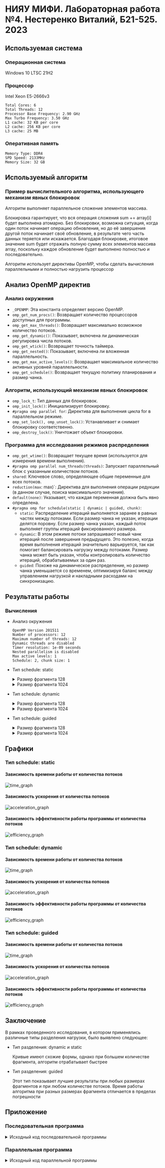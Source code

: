 # НИЯУ МИФИ. Лабораторная работа №4. Нестеренко Виталий, Б21-525. 2023

## Используемая система

### Операционная система
Windows 10 LTSC 21H2

### Процессор
Intel Xeon E5-2666v3
```text
Total Cores: 6
Total Threads: 12
Processor Base Frequency: 2.90 GHz
Max Turbo Frequency: 3.50 GHz
L1 cache: 32 KB per core
L2 cache: 256 KB per core
L3 cache: 25 MB
```

### Оперативная память
```text
Memory Type: DDR4
SPD Speed: 2133MHz
Memory Size: 32 GB
```

## Используемый алгоритм
### Пример вычислительного алгоритма, использующего механизм явных блокировок
Алгоритм выполняет параллельное сложение элементов массива.

Блокировка гарантирует, что вся операция сложения sum += array[i] будет выполнена атомарно. Без блокировки, возможна ситуация, когда один поток начинает операцию обновления, но до её завершения другой поток начинает своё обновление, в результате чего часть данных теряется или искажается. Благодаря блокировке, итоговое значение sum будет отражать полную сумму всех элементов массива array, поскольку каждое обновление будет выполнено полностью и последовательно.

Алгоритм использует директивы OpenMP, чтобы сделать вычисления параллельными и полностью нагрузить процессор


## Анализ OpenMP директив

### Анализ окружения

- `_OPENMP`: Эта константа определяет версию OpenMP.
- `omp_get_num_procs()`: Возвращает количество процессоров доступных для программы.
- `omp_get_max_threads()`: Возвращает максимально возможное количество потоков.
- `omp_get_dynamic()`: Показывает, включена ли динамическая регулировка числа потоков.
- `omp_get_wtick()`: Возвращает точность таймера.
- `omp_get_nested()`: Показывает, включена ли вложенная параллельность.
- `omp_get_max_active_levels()`: Возвращает максимальное количество активных уровней параллельности.
- `omp_get_schedule()`: Возвращает текущую политику планирования и размер чанка.

### Алгоритм, использующий механизм явных блокировок

- `omp_lock_t`: Тип данных для блокировок.
- `omp_init_lock()`: Инициализирует блокировку.
- `#pragma omp parallel for`: Директива для выполнения цикла for в параллельном режиме.
- `omp_set_lock(), omp_unset_lock()`: Устанавливает и снимает блокировку соответственно.
- `omp_destroy_lock()`: Уничтожает объект блокировки.

### Программа для исследования режимов распределения 

- `omp_get_wtime()`: Возвращает текущее время (используется для измерения времени выполнения).
- `#pragma omp parallel num_threads(threads)`: Запускает параллельный блок с указанным количеством потоков.
- `shared`: Ключевое слово, определяющее общие переменные для всех потоков.
- `reduction(max`: max)`: Директива для выполнения операции редукции (в данном случае, поиска максимального значения).
- `default(none)`: Указывает, что каждая переменная должна быть явно определена.
- `#pragma omp for schedule(static | dynamic | guided, chunk)`:
    - `static`: Распределение итераций выполняется заранее в равных частях между потоками. Если размер чанка не указан, итерации
      делятся поровну. Если размер чанка указан, каждый поток выполняет группы итераций фиксированного размера.
    - `dynamic`: В этом режиме потоки запрашивают новый чанк итераций после завершения предыдущего. Это полезно, когда время
      выполнения итераций значительно варьируется, так как помогает балансировать нагрузку между потоками. Размер чанка
      может быть указан, чтобы контролировать количество итераций, обрабатываемых за один раз.
    - `guided`: Похоже на динамическое распределение, но размер чанка уменьшается со временем, оптимизируя баланс между
      управлением нагрузкой и накладными расходами на синхронизацию.

## Результаты работы
### Вычисления
- Анализ окружения
  ```text
  OpenMP Version 201511
  Number of processors: 12
  Maximum number of threads: 12
  Dynamic threads are disabled
  Timer resolution: 1e-09 seconds
  Nested parallelism is disabled
  Max active levels: 1
  Schedule: 2, chunk size: 1
  ```
- Тип schedule: static
  <details>
    <summary>Размер фрагмента 128</summary>

    ```text
    OpenMP version: 201511
    Threads: 1      Avg time: 0.021734
    Threads: 2      Avg time: 0.011084
    Threads: 3      Avg time: 0.008625
    Threads: 4      Avg time: 0.006623
    Threads: 5      Avg time: 0.005377
    Threads: 6      Avg time: 0.004664
    Threads: 7      Avg time: 0.004296
    Threads: 8      Avg time: 0.004115
    Threads: 9      Avg time: 0.003775
    Threads: 10     Avg time: 0.003413
    Threads: 11     Avg time: 0.003225
    Threads: 12     Avg time: 0.003004
    Threads: 13     Avg time: 0.005189
    Threads: 14     Avg time: 0.005013
    Threads: 15     Avg time: 0.004788
    Threads: 16     Avg time: 0.004733
    Threads: 17     Avg time: 0.004568
    Threads: 18     Avg time: 0.004402
    Threads: 19     Avg time: 0.004367
    Threads: 20     Avg time: 0.004254
    Threads: 21     Avg time: 0.004037
    Threads: 22     Avg time: 0.003973
    Threads: 23     Avg time: 0.003902
    Threads: 24     Avg time: 0.004088
    ```
  </details>

  <details>
    <summary>Размер фрагмента 1024</summary>

    ```text
    OpenMP version: 201511
    Threads: 1      Avg time: 0.021072
    Threads: 2      Avg time: 0.010942
    Threads: 3      Avg time: 0.007349
    Threads: 4      Avg time: 0.005548
    Threads: 5      Avg time: 0.004474
    Threads: 6      Avg time: 0.003807
    Threads: 7      Avg time: 0.003974
    Threads: 8      Avg time: 0.003767
    Threads: 9      Avg time: 0.003372
    Threads: 10     Avg time: 0.003068
    Threads: 11     Avg time: 0.002808
    Threads: 12     Avg time: 0.002905
    Threads: 13     Avg time: 0.004185
    Threads: 14     Avg time: 0.004344
    Threads: 15     Avg time: 0.004124
    Threads: 16     Avg time: 0.003982
    Threads: 17     Avg time: 0.003822
    Threads: 18     Avg time: 0.003665
    Threads: 19     Avg time: 0.003548
    Threads: 20     Avg time: 0.003531
    Threads: 21     Avg time: 0.003408
    Threads: 22     Avg time: 0.003281
    Threads: 23     Avg time: 0.003229
    Threads: 24     Avg time: 0.003484
    ```
  </details>

- Тип schedule: dynamic
  <details>
    <summary>Размер фрагмента 128</summary>

    ```text
    OpenMP version: 201511
    Threads: 1      Avg time: 0.022897
    Threads: 2      Avg time: 0.013183
    Threads: 3      Avg time: 0.009485
    Threads: 4      Avg time: 0.007663
    Threads: 5      Avg time: 0.006272
    Threads: 6      Avg time: 0.005349
    Threads: 7      Avg time: 0.004859
    Threads: 8      Avg time: 0.004474
    Threads: 9      Avg time: 0.004170
    Threads: 10     Avg time: 0.003874
    Threads: 11     Avg time: 0.003634
    Threads: 12     Avg time: 0.003733
    Threads: 13     Avg time: 0.003789
    Threads: 14     Avg time: 0.003848
    Threads: 15     Avg time: 0.003776
    Threads: 16     Avg time: 0.003906
    Threads: 17     Avg time: 0.003905
    Threads: 18     Avg time: 0.003818
    Threads: 19     Avg time: 0.003924
    Threads: 20     Avg time: 0.003832
    Threads: 21     Avg time: 0.003962
    Threads: 22     Avg time: 0.003878
    Threads: 23     Avg time: 0.004020
    Threads: 24     Avg time: 0.003986
    ```
  </details>

  <details>
    <summary>Размер фрагмента 1024</summary>

    ```text
    OpenMP version: 201511
    Threads: 1      Avg time: 0.021405
    Threads: 2      Avg time: 0.011101
    Threads: 3      Avg time: 0.007436
    Threads: 4      Avg time: 0.005610
    Threads: 5      Avg time: 0.004548
    Threads: 6      Avg time: 0.003847
    Threads: 7      Avg time: 0.003531
    Threads: 8      Avg time: 0.003258
    Threads: 9      Avg time: 0.003055
    Threads: 10     Avg time: 0.002872
    Threads: 11     Avg time: 0.002731
    Threads: 12     Avg time: 0.002735
    Threads: 13     Avg time: 0.002917
    Threads: 14     Avg time: 0.002914
    Threads: 15     Avg time: 0.002945
    Threads: 16     Avg time: 0.002967
    Threads: 17     Avg time: 0.002998
    Threads: 18     Avg time: 0.003026
    Threads: 19     Avg time: 0.003044
    Threads: 20     Avg time: 0.003023
    Threads: 21     Avg time: 0.003070
    Threads: 22     Avg time: 0.003069
    Threads: 23     Avg time: 0.003098
    Threads: 24     Avg time: 0.003123
    ```
  </details>

- Тип schedule: guided
  <details>
    <summary>Размер фрагмента 128</summary>

    ```text
    OpenMP version: 201511
    Threads: 1      Avg time: 0.021007
    Threads: 2      Avg time: 0.010555
    Threads: 3      Avg time: 0.007072
    Threads: 4      Avg time: 0.005343
    Threads: 5      Avg time: 0.004296
    Threads: 6      Avg time: 0.003652
    Threads: 7      Avg time: 0.003393
    Threads: 8      Avg time: 0.003166
    Threads: 9      Avg time: 0.002983
    Threads: 10     Avg time: 0.002775
    Threads: 11     Avg time: 0.002581
    Threads: 12     Avg time: 0.002516
    Threads: 13     Avg time: 0.002806
    Threads: 14     Avg time: 0.002924
    Threads: 15     Avg time: 0.003095
    Threads: 16     Avg time: 0.003375
    Threads: 17     Avg time: 0.003258
    Threads: 18     Avg time: 0.003298
    Threads: 19     Avg time: 0.003334
    Threads: 20     Avg time: 0.003329
    Threads: 21     Avg time: 0.003498
    Threads: 22     Avg time: 0.003465
    Threads: 23     Avg time: 0.003466
    Threads: 24     Avg time: 0.003426
    ```
  </details>

  <details>
    <summary>Размер фрагмента 1024</summary>

    ```text
    OpenMP version: 201511
    Threads: 1      Avg time: 0.020997
    Threads: 2      Avg time: 0.010593
    Threads: 3      Avg time: 0.007084
    Threads: 4      Avg time: 0.005338
    Threads: 5      Avg time: 0.004293
    Threads: 6      Avg time: 0.003651
    Threads: 7      Avg time: 0.003299
    Threads: 8      Avg time: 0.003211
    Threads: 9      Avg time: 0.002946
    Threads: 10     Avg time: 0.002787
    Threads: 11     Avg time: 0.002607
    Threads: 12     Avg time: 0.002469
    Threads: 13     Avg time: 0.002804
    Threads: 14     Avg time: 0.002970
    Threads: 15     Avg time: 0.003163
    Threads: 16     Avg time: 0.003079
    Threads: 17     Avg time: 0.003271
    Threads: 18     Avg time: 0.003343
    Threads: 19     Avg time: 0.003359
    Threads: 20     Avg time: 0.003404
    Threads: 21     Avg time: 0.003340
    Threads: 22     Avg time: 0.003423
    Threads: 23     Avg time: 0.003397
    Threads: 24     Avg time: 0.003470
    ```
  </details>


## Графики
### Тип schedule: static
#### Зависимость времени работы от количества потоков
![time_graph](images/static_time_graph.png)

#### Зависимость ускорения от количества потоков
![acceleration_graph](images/static_acceleration_graph.png)

#### Зависимость эффективности работы программы от количества потоков
![efficiency_graph](images/static_efficiency_graph.png)

### Тип schedule: dynamic
#### Зависимость времени работы от количества потоков
![time_graph](images/dynamic_time_graph.png)

#### Зависимость ускорения от количества потоков
![acceleration_graph](images/dynamic_acceleration_graph.png)

#### Зависимость эффективности работы программы от количества потоков
![efficiency_graph](images/dynamic_efficiency_graph.png)

### Тип schedule: guided
#### Зависимость времени работы от количества потоков
![time_graph](images/guided_time_graph.png)

#### Зависимость ускорения от количества потоков
![acceleration_graph](images/guided_acceleration_graph.png)

#### Зависимость эффективности работы программы от количества потоков
![efficiency_graph](images/guided_efficiency_graph.png)

## Заключение
В рамках проведенного исследования, в котором применялись различные типы разделения нагрузки, было выявлено следующее:

- Тип разделения: dynamic и static

  Кривые имеют схожие формы, однако при большем количестве фрагмента, алгоритм отрабатывает быстрее

- Тип разделения: guided

  Этот тип показывает лучшие результаты при любых размерах фрагментов и при любом количестве потоков. Время работы алгоритма при разных размерах фрагмента отличается в пределах погрешности

## Приложение
### Последовательная программа
<details>
  <summary>Исходный код последовательной программы</summary>

  ```c
  #include <stdio.h>
  #include <stdlib.h>
  #include <omp.h>


  int main(int argc, char** argv) {
      const int count = 20000000;
      const int random_seed = 132957;
      const int iterations = 20;
      double start_time, end_time, total = 0;
      int* array;
      int max;

      srand(random_seed);
      printf("OpenMP version: %d\n", _OPENMP);

      for (int j = 0; j < iterations; ++j) {
          max = -1;

          array = (int*)malloc(count*sizeof(int));
          for (int i = 0; i < count; ++i) { 
              array[i] = rand();
          }

          start_time = omp_get_wtime();
          for (int i = 0; i < count; ++i) {
              if (array[i] > max) {
                  max = array[i];
              }
          }
          end_time = omp_get_wtime();
          total += end_time - start_time;

          free(array);
      }

      printf("Avg time: %f\n", total / (double) iterations);
      return 0;
  }
  ```
</details>

### Параллельная программа
<details>
  <summary>Исходный код параллельной программы</summary>

  ```c
  #include <stdio.h>
  #include <stdlib.h>
  #include <omp.h>


  int main(int argc, char** argv) {
      const int count = 20000000;
      const int random_seed = 132957;
      const int max_threads = 24;
      const int iterations = 20;
      double start_time, end_time, total;
      int* array;
      int max;

      srand(random_seed);
      printf("OpenMP version: %d\n", _OPENMP);

      for (int threads = 1; threads <= max_threads; threads++) {
          total = 0;

          for (int j = 0; j < iterations; ++j) {
              max = -1;

              array = (int*)malloc(count*sizeof(int));
              for (int i = 0; i < count; ++i) { 
                  array[i] = rand();
              }

              start_time = omp_get_wtime();
              #pragma omp parallel num_threads(threads) shared(array, count) reduction(max: max) default(none)
              {
                  #pragma omp for
                  for (int i = 0; i < count; ++i) {
                      if (array[i] > max) {
                          max = array[i];
                      }
                  }
              }
              end_time = omp_get_wtime();
              total += end_time - start_time;

              free(array);
          }
          printf("Threads: %d\tAvg time: %f\n", threads, total / (double) iterations);
      }

      return 0;
  }
  ```

</details>
